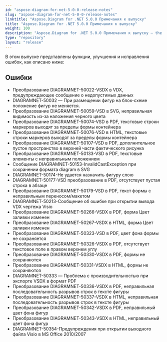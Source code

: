 ```yaml
---
id: "aspose-diagram-for-net-5-0-0-release-notes"
slug: "aspose-diagram-for-net-5-0-0-release-notes"
linktitle: "Aspose.Diagram for .NET 5.0.0 Примечания к выпуску"
title: "Aspose.Diagram for .NET 5.0.0 Примечания к выпуску"
weight: 100
description: "Aspose.Diagram for .NET 5.0.0 Примечания к выпуску – the latest updates and fixes."
type: "repository"
layout: "release"
---
```

В этом выпуске представлены функции, улучшения и исправления ошибок, как описано ниже:
## **Ошибки**
- Преобразование DIAGRAMNET-50022-VSDX в VDX, предупреждающее сообщение о недопустимых данных
- DIAGRAMNET-50032 — При размещении фигур на блок-схеме положение фигур не меняется.
- Преобразование DIAGRAMNET-50059-VSD в SVG, неправильная видимость из-за наложения черного цвета
- Преобразование DIAGRAMNET-50074-VSD в PDF, текстовые строки маркеров выходят за пределы формы контейнера
- Преобразование DIAGRAMNET-50076-VSD в HTML, текстовые строки маркеров выходят за пределы формы контейнера
- Преобразование DIAGRAMNET-50107-VSD в PDF, дополнительное пустое пространство в верхней части фактического рисунка
- Преобразование DIAGRAMNET-50133-VSD в PDF, текстовые элементы с неправильным положением
- Сообщение DIAGRAMNET-50153-InvalidCastException при сохранении формата diagram в SVG
- DIAGRAMNET-50174-Не удается назначить фигуру слою
- DIAGRAMNET-50177-VSD преобразование в PDF, отсутствует пустая строка в абзаце
- Преобразование DIAGRAMNET-50179-VSD в PDF, текст формы с неправильным переносом/макетом
- DIAGRAMNET-50213-Сообщение об ошибке при открытии вывода VDX чертежа Visio
- Преобразование DIAGRAMNET-50266-VSDX в PDF, форма Цвет заливки изменен
- Преобразование DIAGRAMNET-50267-VSDX в HTML, форма Цвет заливки изменен
- Преобразование DIAGRAMNET-50323-VSD в PDF, цвет фона формы не сохраняется
- Преобразование DIAGRAMNET-50326-VSDX в PDF, отсутствует текстовое поле в правом верхнем углу
- Преобразование DIAGRAMNET-50330-VSDX в PDF, формы не сохраняются
- Преобразование DIAGRAMNET-50331-VSDX в HTML, формы не сохраняются
- DIAGRAMNET-50333 — Проблема с производительностью при экспорте VSDX в формат PDF
- Преобразование DIAGRAMNET-50336-VSDX в PDF, неправильная последовательность разрывов строк в тексте фигуры
- Преобразование DIAGRAMNET-50337-VSDX в HTML, неправильная последовательность разрывов строк в тексте фигуры
- Преобразование DIAGRAMNET-50342-VSDX в PDF, неправильный цвет фона фигур
- Преобразование DIAGRAMNET-50343-VSDX в HTML, неправильный цвет фона фигур
- DIAGRAMNET-50354-Предупреждения при открытии выходного файла Visio в MS Office 2010/2007
